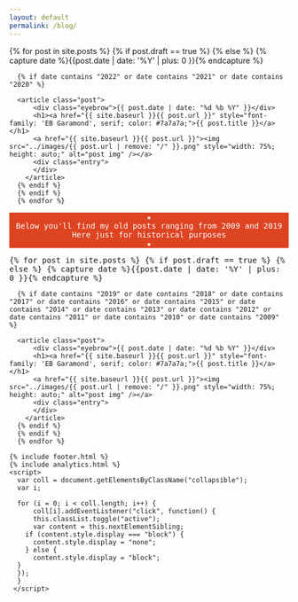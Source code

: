 ```yaml
---
layout: default
permalink: /blog/
---
```


<div class="posts clearfix">
      {% for post in site.posts %}
      {% if post.draft == true %}
      {% else %}
      {% capture date %}{{post.date | date: '%Y' | plus: 0 }}{% endcapture %}
    
      {% if date contains "2022" or date contains "2021" or date contains "2020" %}
    
      <article class="post">
          <div class="eyebrow">{{ post.date | date: "%d %b %Y" }}</div>
          <h1><a href="{{ site.baseurl }}{{ post.url }}" style="font-family: 'EB Garamond', serif; color: #7a7a7a;">{{ post.title }}</a></h1>
          <a href="{{ site.baseurl }}{{ post.url }}"><img src="../images/{{ post.url | remove: "/" }}.png" style="width: 75%; height: auto;" alt="post img" /></a>
          <div class="entry">
          </div>
        </article>
      {% endif %}
      {% endif %}
      {% endfor %}
</div>



<!-- new new new -->
<div id="main" role="main" class="container">
        <center><p class="" style="font-family: 'Inconsolata', monospace; font-size: 14px; background-color: #d42; color:white;">
        ★ <br>Below you'll find my old posts ranging from 2009 and 2019<br> Here just for historical purposes <br>★<br>
        </p></center></div>

<div id="main" role="main" class="container" style="font-family: 'Inconsolata', monospace;">

<div class="posts clearfix">
      {% for post in site.posts %}
      {% if post.draft == true %}
      {% else %}
      {% capture date %}{{post.date | date: '%Y' | plus: 0 }}{% endcapture %}
    
      {% if date contains "2019" or date contains "2018" or date contains "2017" or date contains "2016" or date contains "2015" or date contains "2014" or date contains "2013" or date contains "2012" or date contains "2011" or date contains "2010" or date contains "2009" %}
    
      <article class="post">
          <div class="eyebrow">{{ post.date | date: "%d %b %Y" }}</div>
          <h1><a href="{{ site.baseurl }}{{ post.url }}" style="font-family: 'EB Garamond', serif; color: #7a7a7a;">{{ post.title }}</a></h1>
          <a href="{{ site.baseurl }}{{ post.url }}"><img src="../images/{{ post.url | remove: "/" }}.png" style="width: 75%; height: auto;" alt="post img" /></a>
          <div class="entry">
          </div>
        </article>
      {% endif %}
      {% endif %}
      {% endfor %}
</div>


    {% include footer.html %}
    {% include analytics.html %}
    <script>
      var coll = document.getElementsByClassName("collapsible");
      var i;
  
      for (i = 0; i < coll.length; i++) {
          coll[i].addEventListener("click", function() {
          this.classList.toggle("active");
          var content = this.nextElementSibling;
        if (content.style.display === "block") {
          content.style.display = "none";
        } else {
          content.style.display = "block";
      }
      });
      }
     </script>
  